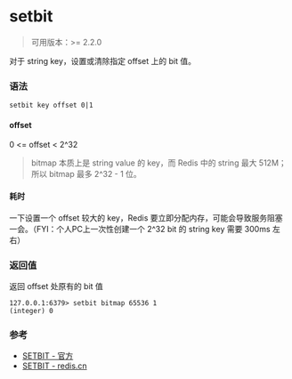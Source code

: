 # setbit

> 可用版本：>= 2.2.0

对于 string key，设置或清除指定 offset 上的 bit 值。


### 语法

```
setbit key offset 0|1
```

#### offset

0 <= offset < 2^32

> bitmap 本质上是 string value 的 key，而 Redis 中的 string 最大 512M；所以 bitmap 最多 2^32 - 1 位。

#### 耗时

一下设置一个 offset 较大的 key，Redis 要立即分配内存，可能会导致服务阻塞一会。（FYI：个人PC上一次性创建一个 2^32 bit 的 string key 需要 300ms 左右）


### 返回值

返回 offset 处原有的 bit 值

```
127.0.0.1:6379> setbit bitmap 65536 1
(integer) 0
```


### 参考

- [SETBIT - 官方](https://redis.io/commands/setbit)
- [SETBIT - redis.cn](http://www.redis.cn/commands/setbit.html)